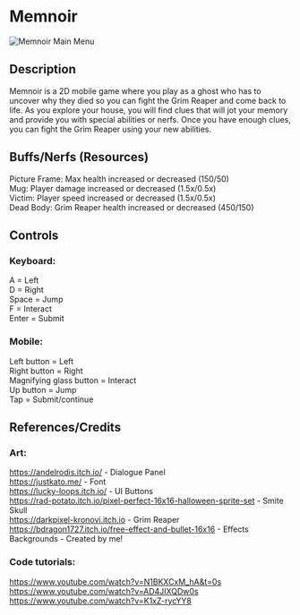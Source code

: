 # Memnoir
![Memnoir Main Menu](https://github.com/hanaeraza/Memnoir/assets/104112569/fe13967f-225f-4a77-ab90-07ce821e3a94)

## Description
Memnoir is a 2D mobile game where you play as a ghost who has to uncover why they died so you can fight the Grim Reaper and come back to life. As you explore your house, you will find clues that will jot your memory and provide you with special abilities or nerfs. Once you have enough clues, you can fight the Grim Reaper using your new abilities. 

## Buffs/Nerfs (Resources) 
Picture Frame: Max health increased or decreased (150/50)  
Mug: Player damage increased or decreased (1.5x/0.5x)  
Victim: Player speed increased or decreased (1.5x/0.5x)  
Dead Body: Grim Reaper health increased or decreased (450/150)  

## Controls 
### Keyboard:
A = Left  
D = Right  
Space = Jump   
F = Interact  
Enter = Submit  

### Mobile: 
Left button = Left  
Right button = Right  
Magnifying glass button = Interact  
Up button = Jump  
Tap = Submit/continue  

## References/Credits
### Art:
https://andelrodis.itch.io/ - Dialogue Panel  
https://justkato.me/ - Font  
https://lucky-loops.itch.io/ - UI Buttons  
https://rad-potato.itch.io/pixel-perfect-16x16-halloween-sprite-set - Smite Skull  
https://darkpixel-kronovi.itch.io - Grim Reaper  
https://bdragon1727.itch.io/free-effect-and-bullet-16x16 - Effects  
Backgrounds - Created by me!  

### Code tutorials:
https://www.youtube.com/watch?v=N1BKXCxM_hA&t=0s  
https://www.youtube.com/watch?v=AD4JIXQDw0s  
https://www.youtube.com/watch?v=K1xZ-rycYY8  
